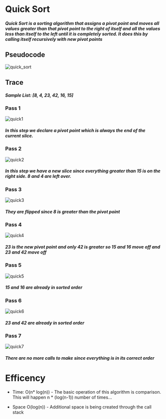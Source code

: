 # Quick Sort

##### Quick Sort is a sorting algorithm that assigns a pivot point and moves all values greater than that pivot point to the right of itself and all the values less than itself to the left until it is completely sorted. It does this by calling itself recursively with new pivot points

## Pseudocode
![quick_sort](quick_sort.PNG)

## Trace
##### Sample List: [8, 4, 23, 42, 16, 15]

### Pass 1
![quick1](quick1.PNG)

##### In this step we declare a pivot point which is always the end of the current slice.

### Pass 2
![quick2](quick2.PNG)

##### In this step we have a new slice since everything greater than 15 is on the right side. 8 and 4 are left over.

### Pass 3
![quick3](quick3.PNG)

##### They are flipped since 8 is greater than the pivot point

### Pass 4
![quick4](quick4.PNG)

##### 23 is the new pivot point and only 42 is greater so 15 and 16 move off and 23 and 42 move off

### Pass 5
![quick5](quick5.PNG)

##### 15 and 16 are already in sorted order

### Pass 6
![quick6](quick6.PNG)

##### 23 and 42 are already in sorted order

### Pass 7
![quick7](quick7.PNG)

##### There are no more calls to make since everything is in its correct order

# Efficency
- Time: O(n* log(n))
      - The basic operation of this algorithm is comparison. This will happen n * (log(n-1)) number of times...

- Space O(log(n))
      - Additional space is being created through the call stack
